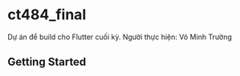 # ct484_final

Dự án để build cho Flutter cuối kỳ.
Người thực hiện: Võ Minh Trường

## Getting Started
